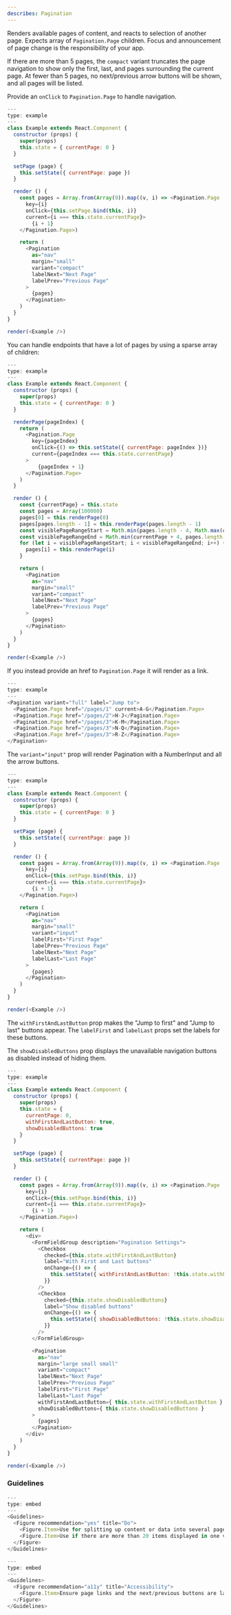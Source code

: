 ```yaml
---
describes: Pagination
---
```


Renders available pages of content, and reacts to selection of another page.
Expects array of `Pagination.Page` children. Focus and announcement of page change is
the responsibility of your app.

If there are more than 5 pages, the `compact` variant truncates the page navigation
to show only the first, last, and pages surrounding the current page. At fewer than
5 pages, no next/previous arrow buttons will be shown, and all pages will be listed.

Provide an `onClick` to `Pagination.Page` to handle navigation.

```js
---
type: example
---
class Example extends React.Component {
  constructor (props) {
    super(props)
    this.state = { currentPage: 0 }
  }

  setPage (page) {
    this.setState({ currentPage: page })
  }

  render () {
    const pages = Array.from(Array(9)).map((v, i) => <Pagination.Page
      key={i}
      onClick={this.setPage.bind(this, i)}
      current={i === this.state.currentPage}>
        {i + 1}
    </Pagination.Page>)

    return (
      <Pagination
        as="nav"
        margin="small"
        variant="compact"
        labelNext="Next Page"
        labelPrev="Previous Page"
      >
        {pages}
      </Pagination>
    )
  }
}

render(<Example />)
```

You can handle endpoints that have a lot of pages by using a sparse array of children:

```js
---
type: example
---
class Example extends React.Component {
  constructor (props) {
    super(props)
    this.state = { currentPage: 0 }
  }

  renderPage(pageIndex) {
    return (
      <Pagination.Page
        key={pageIndex}
        onClick={() => this.setState({ currentPage: pageIndex })}
        current={pageIndex === this.state.currentPage}
      >
          {pageIndex + 1}
      </Pagination.Page>
    )
  }

  render () {
    const {currentPage} = this.state
    const pages = Array(100000)
    pages[0] = this.renderPage(0)
    pages[pages.length - 1] = this.renderPage(pages.length - 1)
    const visiblePageRangeStart = Math.min(pages.length - 4, Math.max(currentPage - 1, 1))
    const visiblePageRangeEnd = Math.min(currentPage + 4, pages.length - 1)
    for (let i = visiblePageRangeStart; i < visiblePageRangeEnd; i++) {
      pages[i] = this.renderPage(i)
    }

    return (
      <Pagination
        as="nav"
        margin="small"
        variant="compact"
        labelNext="Next Page"
        labelPrev="Previous Page"
      >
        {pages}
      </Pagination>
    )
  }
}

render(<Example />)
```

If you instead provide an href to `Pagination.Page` it will render as a link.

```js
---
type: example
---
<Pagination variant="full" label="Jump to">
  <Pagination.Page href="/pages/1" current>A-G</Pagination.Page>
  <Pagination.Page href="/pages/2">H-J</Pagination.Page>
  <Pagination.Page href="/pages/3">K-M</Pagination.Page>
  <Pagination.Page href="/pages/3">N-Q</Pagination.Page>
  <Pagination.Page href="/pages/3">R-Z</Pagination.Page>
</Pagination>
```

The `variant="input"` prop will render Pagination with a NumberInput and all the arrow buttons.

```js
---
type: example
---
class Example extends React.Component {
  constructor (props) {
    super(props)
    this.state = { currentPage: 0 }
  }

  setPage (page) {
    this.setState({ currentPage: page })
  }

  render () {
    const pages = Array.from(Array(9)).map((v, i) => <Pagination.Page
      key={i}
      onClick={this.setPage.bind(this, i)}
      current={i === this.state.currentPage}>
        {i + 1}
    </Pagination.Page>)

    return (
      <Pagination
        as="nav"
        margin="small"
        variant="input"
        labelFirst="First Page"
        labelPrev="Previous Page"
        labelNext="Next Page"
        labelLast="Last Page"
      >
        {pages}
      </Pagination>
    )
  }
}

render(<Example />)
```

The `withFirstAndLastButton` prop makes the "Jump to first" and "Jump to last" buttons appear. The `labelFirst` and `labelLast` props set the labels for these buttons.

The `showDisabledButtons` prop displays the unavailable navigation buttons as disabled instead of hiding them.

```js
---
type: example
---
class Example extends React.Component {
  constructor (props) {
    super(props)
    this.state = {
      currentPage: 0,
      withFirstAndLastButton: true,
      showDisabledButtons: true
    }
  }

  setPage (page) {
    this.setState({ currentPage: page })
  }

  render () {
    const pages = Array.from(Array(9)).map((v, i) => <Pagination.Page
      key={i}
      onClick={this.setPage.bind(this, i)}
      current={i === this.state.currentPage}>
        {i + 1}
    </Pagination.Page>)

    return (
      <div>
        <FormFieldGroup description="Pagination Settings">
          <Checkbox
            checked={this.state.withFirstAndLastButton}
            label="With First and Last buttons"
            onChange={() => {
              this.setState({ withFirstAndLastButton: !this.state.withFirstAndLastButton })
            }}
          />
          <Checkbox
            checked={this.state.showDisabledButtons}
            label="Show disabled buttons"
            onChange={() => {
              this.setState({ showDisabledButtons: !this.state.showDisabledButtons })
            }}
          />
        </FormFieldGroup>

        <Pagination
          as="nav"
          margin="large small small"
          variant="compact"
          labelNext="Next Page"
          labelPrev="Previous Page"
          labelFirst="First Page"
          labelLast="Last Page"
          withFirstAndLastButton={ this.state.withFirstAndLastButton }
          showDisabledButtons={ this.state.showDisabledButtons }
        >
          {pages}
        </Pagination>
      </div>
    )
  }
}

render(<Example />)
```

### Guidelines

```js
---
type: embed
---
<Guidelines>
  <Figure recommendation="yes" title="Do">
    <Figure.Item>Use for splitting up content or data into several pages</Figure.Item>
    <Figure.Item>Use if there are more than 20 items displayed in one view</Figure.Item>
  </Figure>
</Guidelines>
```

```js
---
type: embed
---
<Guidelines>
  <Figure recommendation="a11y" title="Accessibility">
    <Figure.Item>Ensure page links and the next/previous buttons are labeled correctly for screen readers</Figure.Item>
  </Figure>
</Guidelines>
```
